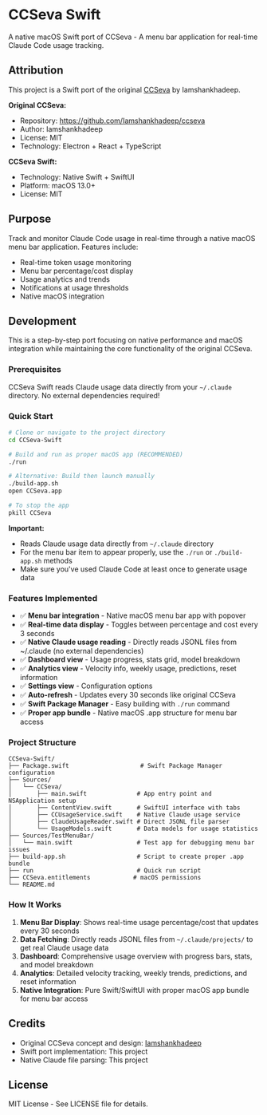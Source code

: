 # CCSeva Swift

A native macOS Swift port of CCSeva - A menu bar application for real-time Claude Code usage tracking.

## Attribution

This project is a Swift port of the original [CCSeva](https://github.com/Iamshankhadeep/ccseva) by Iamshankhadeep.

**Original CCSeva:**
- Repository: https://github.com/Iamshankhadeep/ccseva
- Author: Iamshankhadeep
- License: MIT
- Technology: Electron + React + TypeScript

**CCSeva Swift:**
- Technology: Native Swift + SwiftUI
- Platform: macOS 13.0+
- License: MIT

## Purpose

Track and monitor Claude Code usage in real-time through a native macOS menu bar application. Features include:

- Real-time token usage monitoring
- Menu bar percentage/cost display
- Usage analytics and trends
- Notifications at usage thresholds
- Native macOS integration

## Development

This is a step-by-step port focusing on native performance and macOS integration while maintaining the core functionality of the original CCSeva.

### Prerequisites

CCSeva Swift reads Claude usage data directly from your `~/.claude` directory. No external dependencies required!

### Quick Start

```bash
# Clone or navigate to the project directory
cd CCSeva-Swift

# Build and run as proper macOS app (RECOMMENDED)
./run

# Alternative: Build then launch manually
./build-app.sh
open CCSeva.app

# To stop the app
pkill CCSeva
```

**Important:** 
- Reads Claude usage data directly from `~/.claude` directory
- For the menu bar item to appear properly, use the `./run` or `./build-app.sh` methods
- Make sure you've used Claude Code at least once to generate usage data

### Features Implemented

- ✅ **Menu bar integration** - Native macOS menu bar app with popover
- ✅ **Real-time data display** - Toggles between percentage and cost every 3 seconds
- ✅ **Native Claude usage reading** - Directly reads JSONL files from ~/.claude (no external dependencies)
- ✅ **Dashboard view** - Usage progress, stats grid, model breakdown
- ✅ **Analytics view** - Velocity info, weekly usage, predictions, reset information
- ✅ **Settings view** - Configuration options
- ✅ **Auto-refresh** - Updates every 30 seconds like original CCSeva
- ✅ **Swift Package Manager** - Easy building with `./run` command
- ✅ **Proper app bundle** - Native macOS .app structure for menu bar access

### Project Structure

```
CCSeva-Swift/
├── Package.swift                    # Swift Package Manager configuration
├── Sources/
│   └── CCSeva/
│       ├── main.swift              # App entry point and NSApplication setup
│       ├── ContentView.swift       # SwiftUI interface with tabs
│       ├── CCUsageService.swift    # Native Claude usage service
│       ├── ClaudeUsageReader.swift # Direct JSONL file parser
│       └── UsageModels.swift       # Data models for usage statistics
├── Sources/TestMenuBar/
│   └── main.swift                  # Test app for debugging menu bar issues
├── build-app.sh                    # Script to create proper .app bundle
├── run                             # Quick run script
├── CCSeva.entitlements            # macOS permissions
└── README.md
```

### How It Works

1. **Menu Bar Display**: Shows real-time usage percentage/cost that updates every 30 seconds
2. **Data Fetching**: Directly reads JSONL files from `~/.claude/projects/` to get real Claude usage data
3. **Dashboard**: Comprehensive usage overview with progress bars, stats, and model breakdown
4. **Analytics**: Detailed velocity tracking, weekly trends, predictions, and reset information
5. **Native Integration**: Pure Swift/SwiftUI with proper macOS app bundle for menu bar access

## Credits

- Original CCSeva concept and design: [Iamshankhadeep](https://github.com/Iamshankhadeep)
- Swift port implementation: This project
- Native Claude file parsing: This project

## License

MIT License - See LICENSE file for details.